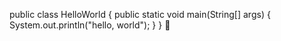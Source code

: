 public class HelloWorld {
    public static void main(String[] args) {
        System.out.println("hello, world");
    }
} 👋
